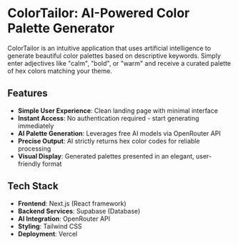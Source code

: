 # ColorTailor: AI-Powered Color Palette Generator

ColorTailor is an intuitive application that uses artificial intelligence to generate beautiful color palettes based on descriptive keywords. Simply enter adjectives like "calm", "bold", or "warm" and receive a curated palette of hex colors matching your theme.

## Features

- **Simple User Experience**: Clean landing page with minimal interface
- **Instant Access**: No authentication required - start generating immediately
- **AI Palette Generation**: Leverages free AI models via OpenRouter API
- **Precise Output**: AI strictly returns hex color codes for reliable processing
- **Visual Display**: Generated palettes presented in an elegant, user-friendly format

## Tech Stack

- **Frontend**: Next.js (React framework)
- **Backend Services**: Supabase (Database)
- **AI Integration**: OpenRouter API
- **Styling**: Tailwind CSS
- **Deployment**: Vercel